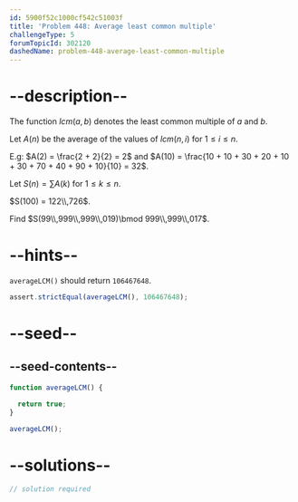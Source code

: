 ```yaml
---
id: 5900f52c1000cf542c51003f
title: 'Problem 448: Average least common multiple'
challengeType: 5
forumTopicId: 302120
dashedName: problem-448-average-least-common-multiple
---
```


# --description--

The function $lcm(a, b)$ denotes the least common multiple of $a$ and $b$.

Let $A(n)$ be the average of the values of $lcm(n, i)$ for $1 ≤ i ≤ n$.

E.g: $A(2) = \frac{2 + 2}{2} = 2$ and $A(10) = \frac{10 + 10 + 30 + 20 + 10 + 30 + 70 + 40 + 90 + 10}{10} = 32$.

Let $S(n) = \sum A(k)$ for $1 ≤ k ≤ n$.

$S(100) = 122\\,726$.

Find $S(99\\,999\\,999\\,019)\bmod 999\\,999\\,017$.

# --hints--

`averageLCM()` should return `106467648`.

```js
assert.strictEqual(averageLCM(), 106467648);
```

# --seed--

## --seed-contents--

```js
function averageLCM() {

  return true;
}

averageLCM();
```

# --solutions--

```js
// solution required
```
